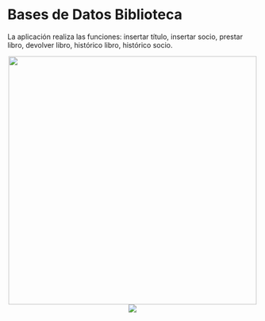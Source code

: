# Bases de Datos Biblioteca
La aplicación realiza las funciones: insertar título, insertar
socio, prestar libro, devolver libro, histórico libro, histórico socio.

<div align="center">
  <img src="https://github.com/road2root/Bases-de-Datos-Biblioteca/blob/main/Capturas/menu.png" width="500" />
</div>

<div align="center">
  <img src="https://github.com/road2root/Bases-de-Datos-Biblioteca/blob/main/Capturas/proyecto.png"  />
</div>
